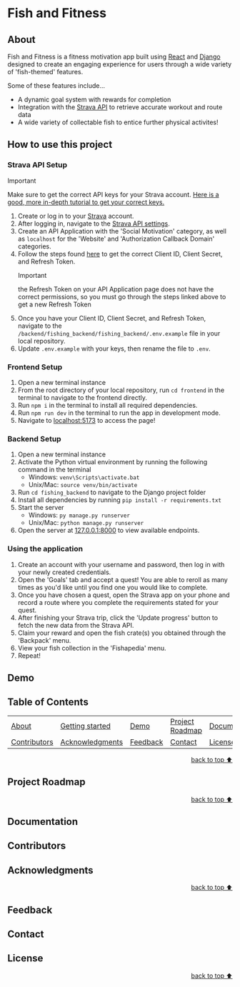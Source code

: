 # Fish and Fitness

## About

Fish and Fitness is a fitness motivation app built using [React](https://react.dev/) and [Django](https://www.djangoproject.com/) designed to create an engaging experience for users through a wide variety of 'fish-themed' features.

Some of these features include...

-   A dynamic goal system with rewards for completion
-   Integration with the [Strava API](https://developers.strava.com/docs/reference/) to retrieve accurate workout and route data
-   A wide variety of collectable fish to entice further physical activites!

## How to use this project

### Strava API Setup

> [!IMPORTANT]
> Make sure to get the correct API keys for your Strava account.
> [Here is a good, more in-depth tutorial to get your correct keys.](https://towardsdatascience.com/using-the-strava-api-and-pandas-to-explore-your-activity-data-d94901d9bfde/)

1. Create or log in to your [Strava](https://strava.com/register) account.
2. After logging in, navigate to the [Strava API settings](https://www.strava.com/settings/api).
3. Create an API Application with the 'Social Motivation' category, as well as `localhost` for the 'Website' and 'Authorization Callback Domain' categories.
4. Follow the steps found [here](https://towardsdatascience.com/using-the-strava-api-and-pandas-to-explore-your-activity-data-d94901d9bfde/) to get the correct Client ID, Client Secret, and Refresh Token.
    > [!IMPORTANT]
    > the Refresh Token on your API Application page does not have the correct permissions, so you must go through the steps linked above to get a new Refresh Token
5. Once you have your Client ID, Client Secret, and Refresh Token, navigate to the `/backend/fishing_backend/fishing_backend/.env.example` file in your local repository.
6. Update `.env.example` with your keys, then rename the file to `.env`.

### Frontend Setup

1. Open a new terminal instance
2. From the root directory of your local repository, run `cd frontend` in the terminal to navigate to the frontend directly.
3. Run `npm i` in the terminal to install all required dependencies.
4. Run `npm run dev` in the terminal to run the app in development mode.
5. Navigate to [localhost:5173](http://localhost:5173) to access the page!

### Backend Setup

1. Open a new terminal instance
2. Activate the Python virtual environment by running the following command in the terminal
    - Windows: `venv\Scripts\activate.bat`
    - Unix/Mac: `source venv/bin/activate`
3. Run `cd fishing_backend` to navigate to the Django project folder
4. Install all dependencies by running `pip install -r requirements.txt`
5. Start the server
    - Windows: `py manage.py runserver`
    - Unix/Mac: `python manage.py runserver`
6. Open the server at [127.0.0.1:8000](http://127.0.0.1:8000) to view available endpoints.

### Using the application

1. Create an account with your username and password, then log in with your newly created credentials.
2. Open the 'Goals' tab and accept a quest! You are able to reroll as many times as you'd like until you find one you would like to complete.
3. Once you have chosen a quest, open the Strava app on your phone and record a route where you complete the requirements stated for your quest.
4. After finishing your Strava trip, click the 'Update progress' button to fetch the new data from the Strava API.
5. Claim your reward and open the fish crate(s) you obtained through the 'Backpack' menu.
6. View your fish collection in the 'Fishapedia' menu.
7. Repeat!

## Demo<!-- Required -->

<!--
* You can add a demo here GH supports images/ GIFs/videos
*
* It's recommended to use GIFs as they are more dynamic
-->

## Table of Contents<!-- Optional -->

<!--
* This section is optional, yet having a contents table
* helps keeping your README readable and more professional.
*
* If you are not familiar with HTML, no worries we all been there :D
* Review learning resources to create anchor links.
-->

<dev align="center">
    <table align="center">
        <tr>
            <td><a href="#about">About</a></td>
            <td><a href="#how-to-use-this-project">Getting started</td>
            <td><a href="#demo">Demo</a></td>
            <td><a href="#project-roadmap--">Project Roadmap</a></td>
            <td><a href="#documentation">Documentation</a></td>
        </tr>
        <tr>
            <td><a href="#contributors">Contributors</a></td>
            <td><a href="#acknowledgments">Acknowledgments</a></td>
            <td><a href="#feedback">Feedback</a></td>
            <td><a href="#contact">Contact</a></td>
            <td><a href="#license">License</a></td>
        </tr>
    </table>
</dev>

<!-- - Use this html element to create a back to top button. -->
<p align="right"><a href="#how-to-use-this-project">back to top ⬆️</a></p>

## Project Roadmap <!-- Optional --> <!-- add learning_Rs-->

<!--
* Add this section in case the project has different phases
*
* Under production or will be updated.
-->

<!-- - Use this html element to create a back to top button. -->
<p align="right"><a href="#how-to-use-this-project">back to top ⬆️</a></p>

## Documentation<!-- Optional -->

<!--
* You may add any documentation or Wikis here
*
*
-->

## Contributors<!-- Required -->

<!--
* Without contribution we wouldn't have open source.
*
* Generate github contributors Image here https://contrib.rocks/preview?repo=angular%2Fangular-ja
-->

## Acknowledgments<!-- Optional -->

<!--
* Credit where it's do
*
* Feel free to share your inspiration sources, Stackoverflow questions, github repos, tools etc.
-->

<!-- - Use this html element to create a back to top button. -->
<p align="right"><a href="#how-to-use-this-project">back to top ⬆️</a></p>

## Feedback<!-- Required -->

<!--
* You can add contacts information like your email and social media account
*
* Also it's common to add some PR guidance.
-->

## Contact<!-- Required -->

<!--
* add your email and contact info here
*
*
-->

## License<!-- Optional -->

<!--
* Here you can add project license for copyrights and distribution
*
* check this website for an easy reference https://choosealicense.com/)
-->

<!-- - Use this html element to create a back to top button. -->
<p align="right"><a href="#how-to-use-this-project">back to top ⬆️</a></p>
